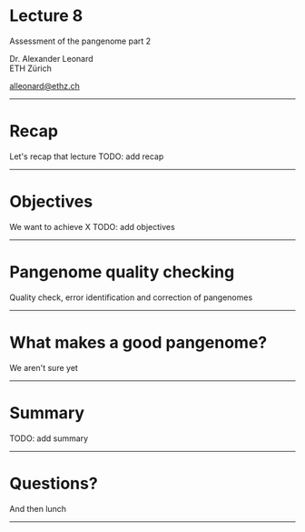 [//]: # (Day 3: 11.00am – 12.30am)

# Lecture 8

Assessment of the pangenome part 2

Dr. Alexander Leonard  \
ETH Zürich

[alleonard@ethz.ch](alleonard@ethz.ch)

---
# Recap

Let's recap that lecture
TODO: add recap

---

# Objectives

We want to achieve X
TODO: add objectives

---

# Pangenome quality checking

Quality check, error identification and correction of pangenomes

---

# What makes a good pangenome?

We aren't sure yet

---

# Summary

TODO: add summary

---

# Questions?

And then lunch

---
